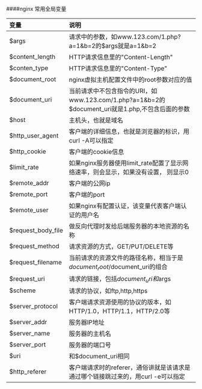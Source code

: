 ####nginx 常用全局变量

| 变量       | 说明    |
| :--------   | :-----   | 
|$args       |请求中的参数，如www.123.com/1.php?a=1&b=2的$args就是a=1&b=2 |
|$content_length |HTTP请求信息里的"Content-Length" |
|$conten_type    |  HTTP请求信息里的"Content-Type"   |
|$document_root|nginx虚拟主机配置文件中的root参数对应的值|
|$document_uri|当前请求中不包含指令的URI，如www.123.com/1.php?a=1&b=2的$document_uri就是1.php,不包含后面的参数|
|$host|主机头，也就是域名|
|$http_user_agent|客户端的详细信息，也就是浏览器的标识，用curl -A可以指定|
|$http_cookie|客户端的cookie信息|
|$limit_rate|如果nginx服务器使用limit_rate配置了显示网络速率，则会显示，如果没有设置， 则显示0|
|$remote_addr|客户端的公网ip|
|$remote_port|客户端的port|
|$remote_user|如果nginx有配置认证，该变量代表客户端认证的用户名|
|$request_body_file|做反向代理时发给后端服务器的本地资源的名称|
|$request_method|请求资源的方式，GET/PUT/DELETE等|
|$request_filename|当前请求的资源文件的路径名称，相当于是$document_root/$document_uri的组合|
|$request_uri|请求的链接，包括$document_uri和$args|
|$scheme|请求的协议，如ftp,http,https|
|$server_protocol|客户端请求资源使用的协议的版本，如HTTP/1.0，HTTP/1.1，HTTP/2.0等|
|$server_addr|服务器IP地址|
|$server_name|服务器的主机名|
|$server_port|服务器的端口号|
|$uri|和$document_uri相同|
|$http_referer|客户端请求时的referer，通俗讲就是该请求是通过哪个链接跳过来的，用curl -e可以指定|